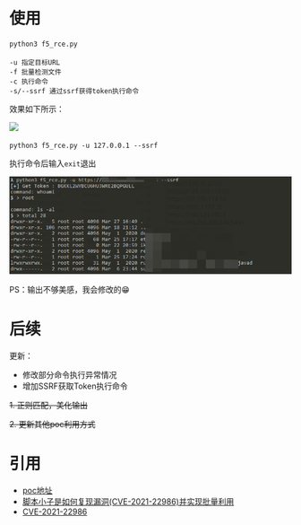 # 使用

```
python3 f5_rce.py 

-u 指定目标URL
-f 批量检测文件
-c 执行命令
-s/--ssrf 通过ssrf获得token执行命令
```

效果如下所示：

![](./1.png)

```
python3 f5_rce.py -u 127.0.0.1 --ssrf
```
执行命令后输入`exit`退出

![](./ssrf.png)

PS：输出不够美感，我会修改的😁

# 后续

更新：
+ 修改部分命令执行异常情况
+ 增加SSRF获取Token执行命令

~~1. 正则匹配，美化输出~~

~~2. 更新其他poc利用方式~~

# 引用

+ [poc地址](https://twitter.com/wugeej/status/1372392693989445635)
+ [脚本小子是如何复现漏洞(CVE-2021-22986)并实现批量利用](https://mp.weixin.qq.com/s/cavKq04hNU5pJoTBiPMZkw)
+ [CVE-2021-22986](https://github.com/Al1ex/CVE-2021-22986)


